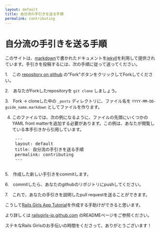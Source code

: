 ```yaml
---
layout: default
title: 自分流の手引きを送る手順
permalink: contributing
---
```


# 自分流の手引きを送る手順

このサイトは、[markdown](http://daringfireball.net/projects/markdown/)で書かれたドキュメントを[jekyll](https://github.com/mojombo/jekyll)を利用して提供されています。手引きを投稿するには、次の手順に従って送ってください。

1.　この [repository on github](https://github.com/railsgirls-jp/railsgirls-jp.github.com) の"Fork"ボタンをクリックしてForkしてください。

2.　あなたがForkしたrepositoryを `git clone` しましょう。

3.　Fork -> cloneした中の `_posts` ディレクトリに、ファイル名を `YYYY-MM-DD-guide_name.markdown` としてファイルを作ります。

4. このファイルでは、次の例になるように、ファイルの先頭にいくつかのYAML front matterを追加する必要があります。この例は、あなたが閲覧している本手引きから引用しています。

    <pre>
    ---
    layout: default
    title: 自分流の手引きを送る手順
    permalink: contributing
    ---
    </pre>

5.　作成した新しい手引きをcommitします。

6.　commitしたら、あなたのgithubのリポジトリにpushしてください。

7.　これで、あなたの手引きを説明したpull requestを送ることができます。

こうして[Rails Girls App Tutorial](https://github.com/railsgirls/railsgirls.github.com/blob/master/_posts/2012-04-18-app.markdown)を作成する手助けができると思います。

より詳しくは [railsgirls-jp.github.com](https://github.com/railsgirls-jp/railsgirls-jp.github.com) のREADMEページをご参照ください。

ステキなRails Girlsのお手伝いの時間をくださって、ありがとうございます！
